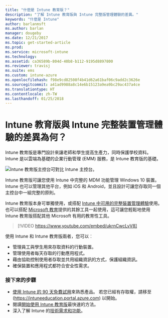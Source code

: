```yaml
---
title: "什麼是 Intune 教育版？"
description: "了解 Intune 教育版與 Intune 完整版管理體驗的差異。"
keywords: "什麼是 Intune"
author: barlanmsft
ms.author: barlan
manager: dougeby
ms.date: 12/21/2017
ms.topic: get-started-article
ms.prod: 
ms.service: microsoft-intune
ms.technology: 
ms.assetid: ca36589b-804d-40b8-b112-9195d8897800
ms.reviewer: travisj
ms.suite: ems
ms.custom: intune-azure
ms.openlocfilehash: f98e9cd82508f4b41d62a61baf06c9add2c3626e
ms.sourcegitcommit: a41ad9988a8c14e6b15123a9ea9bc29ac437a4ce
ms.translationtype: HT
ms.contentlocale: zh-TW
ms.lasthandoff: 01/25/2018
---
```

# <a name="how-is-intune-for-education-different-from-the-full-device-management-experience-in-intune"></a>Intune 教育版與 Intune 完整裝置管理體驗的差異為何？

Intune 教育版是專門設計來讓老師和學生提高生產力，同時保護學校資料。 Intune 是以雲端為基礎的企業行動管理 (EMM) 服務，是 Intune 教育版的基礎。

![Intune 教育版主控台可對比 Intune 主控台。](./media/intune-azure-vs-intuneEDU.png)

Intune 教育版可讓您使用 Intune 中完整的 MDM 功能管理 Windows 10 裝置。 Intune 也可以管理其他平台，例如 iOS 和 Android，並且設計可讓您存取同一個主控台中一組完整的原則。

Intune 教育版本身可單獨使用，或搭配 [Intune 中可用的完整裝置管理體驗](introduction-intune.md)使用。 也可以搭配 [Microsoft 教育](https://microsoft.com/education)提供的其餘工具一起使用，這可讓您輕鬆地使用 Intune 教育版搭配其他 Microsoft 有用的教育性工具。

> [!VIDEO https://www.youtube.com/embed/ukrnCwcLvV8]

使用 Intune 和 Intune 教育版兩者，您可以︰
* 管理員工與學生用來存取資料的行動裝置。
* 管理使用者每天存取的行動應用程式。
* 藉由協助控制使用者存取並共用組織資訊的方式，保護組織資訊。
* 確保裝置和應用程式都符合安全性需求。

### <a name="next-steps"></a>接下來的步驟
* [使用 Intune 的 90 天免費試用](https://signup.microsoft.com/Signup?OfferId=5eec053c-cc40-4cd5-a06a-ea8d75cf2686&ali=1)來熟悉產品。 若您已經有存取權，請移至 (https://intuneeducation.portal.azure.com) 以開始。
* 閱讀[開始使用 Intune 教育版](/intune-education/what-is-express-configuration)最快速的方法。
* 深入了解 Intune 的[技術需求和功能](/intune/supported-devices-browsers)。
